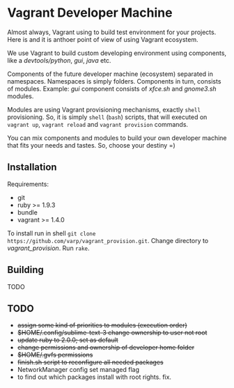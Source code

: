 Vagrant Developer Machine
=========================

Almost always, Vagrant using to build test environment for your projects. Here is and it is anthoer point of view of using Vagrant ecosystem.

We use Vagrant to build custom developing environment using components, like a *devtools/python*, *gui*, *java* etc.

Components of the future developer machine (ecosystem) separated in namespaces. Namespaces is simply folders. Components in turn, consists of modules. Example: *gui* component consists of *xfce.sh* and *gnome3.sh* modules.

Modules are using Vagrant provisioning mechanisms, exactly `shell` provisioning. So, it is simply `shell` (`bash`) scripts, that will executed on `vagrant up`, `vagrant reload` and `vagrant provision` commands.

You can mix components and modules to build your own developer machine that fits your needs and tastes. So, choose your destiny =)

Installation
------------

Requirements:
  * git
  * ruby >= 1.9.3
  * bundle
  * vagrant >= 1.4.0

To install run in shell `git clone https://github.com/varp/vagrant_provision.git`. Change directory to *vagrant_provision*. Run `rake`.

Building
--------
TODO

TODO
----
* ~~assign some kind of priorities to modules (execution order)~~
* ~~$HOME/.config/sublime-text-3 change ownership to user not root~~
* ~~update ruby to 2.0.0; set as default~~
* ~~change permissions and ownership of developer home folder~~
* ~~$HOME/.gvfs permissions~~
* ~~finish.sh script to reconfigure all needed packages~~
* NetworkManager config set managed flag
* to find out which packages install with root rights. fix.